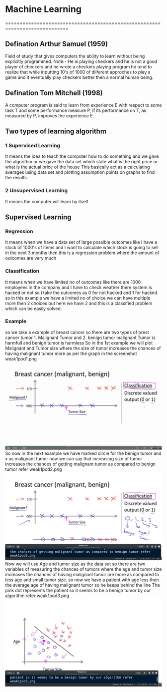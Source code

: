 #				Machine Learning
============================================================================

## Defination Arthur Samuel (1959)
Field of study that gives computers the ability to learn without being explicitly programmed.
Note:- He is playing checkers and he is not a good player of checkers and he wrote a checkers playing program he tend to realize that while inputting 10's of 1000 of diiferent approches to play a game and it eventually play checkers better then a normal human being.

## Defination Tom Mitchell (1998)
A computer program is said to learn from experience E with respect to some task T and some performance measure P, if its performance on T, as measured by P, improves the experience E.

## Two types of learning algorithm
### 1 Supervised Learning 
It means the idea to teach the computer how to do something and
we gave the algorithm or we gave the data set which state what is the right price or what is the actual price of the house This basically act as a calculating averages using data set and plotting assumption points on graphs to find the results.

### 2 Unsupervised Learning
It means the computer will learn by itself


## Supervised Learning
### Regression
It means when we have a data set of large possible outcomes like I have a stock of 1000's of items and I want to calculate which stock is going to sell in the next 3 months then this is a regression problem where the amount of outcomes are very much
### Classification
It means when we have limited no of outcomes like there are 1000 employees in the company and I have to check weather there system is hacked or not so i take the outcomes as 0 for not hacked and 1 for hacked. so in this example we have a limited no of choice we can have multiple more then 2 choices but here we have 2 and this is a classified problem which can be easily solved.

### Example
so we take a example of breast cancer so there are two types of brest cancer tumor 1. Malignant Tumor and 2. benign tumor
malignant Tumor is harmfull and benign tumor is harmless
So in the 1st example we will plot Malignant and Tumor size where the size of tumor increases the chances of having malignant tumor more as per the graph in the screenshot weak1pod1.png
<img src="weak1pod1.png">
So now in the next example we have marked circle for the benign tumor and x as malignant tumor now we can say that increasing size of tumor increases the chances of getting malignant tumor as compared to benign tumor refer weak1pod2.png
<img src="weak1pod2.png">
Now we will use Age and tumor size as the data set so there are two variables of measuring the chances of tumors where the age and tumor size increases the chances of having malignant tumor are more as compared to less age and small tumor size.
so now we have a patient with age less then the average age of having malignant tumor so he keeps behind the line The pink dot represents the patient so it seems to be a benign tumor by our algorithm refer weak1pod3.png
<img src="weak1pod3.png">

